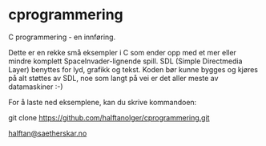 ﻿# cprogrammering
C programmering - en innføring.

Dette er en rekke små eksempler i C som ender opp med et mer eller mindre
komplett SpaceInvader-lignende spill. SDL (Simple Directmedia Layer) 
benyttes for lyd, grafikk og tekst. Koden bør kunne bygges og kjøres på alt 
støttes av SDL, noe som langt på vei er det aller meste av datamaskiner :-)

For å laste ned eksemplene, kan du skrive kommandoen:

git clone https://github.com/halftanolger/cprogrammering.git

halftan@saetherskar.no
